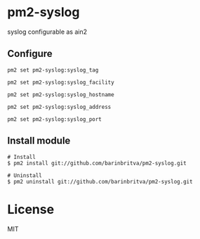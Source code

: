 # pm2-syslog

syslog configurable as ain2

## Configure

`pm2 set pm2-syslog:syslog_tag`

`pm2 set pm2-syslog:syslog_facility`

`pm2 set pm2-syslog:syslog_hostname`

`pm2 set pm2-syslog:syslog_address`

`pm2 set pm2-syslog:syslog_port`

## Install module

```
# Install
$ pm2 install git://github.com/barinbritva/pm2-syslog.git

# Uninstall
$ pm2 uninstall git://github.com/barinbritva/pm2-syslog.git
```

# License

MIT
